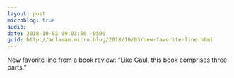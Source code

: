 ```yaml
---
layout: post
microblog: true
audio: 
date: 2018-10-03 09:03:50 -0500
guid: http://aclaman.micro.blog/2018/10/03/new-favorite-line.html
---
```

New favorite line from a book review: “Like Gaul, this book comprises three parts.”
